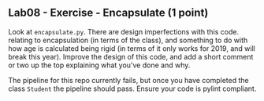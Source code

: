 ## Lab08 - Exercise - Encapsulate (1 point)

Look at `encapsulate.py`. There are design imperfections with this code. relating to encapsulation (in terms of the class), and something to do with how age is calculated being rigid (in terms of it only works for 2019, and will break this year). Improve the design of this code, and add a short comment or two up the top explaining what you've done and why.

The pipeline for this repo currently fails, but once you have completed the class `Student` the pipeline should pass. Ensure your code is pylint compliant.
